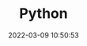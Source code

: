 ---
pageComponent:
  name: Catalogue
  data:
    key: 0010.python
    imgUrl: /assets/img/python.png
    description: python 用的东西
title: Python
date: 2022-03-09 10:50:53
permalink: /python/
sidebar: false
article: false
comment: false
comments: false
editLink: false
---